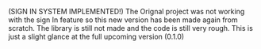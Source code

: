 (SIGN IN SYSTEM IMPLEMENTED!)
The Orignal project was not working with the sign In feature so this new version has been made again from scratch.
The library is still not made and the code is still very rough. This is just a slight glance at the full upcoming version (0.1.0)
